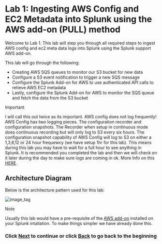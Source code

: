 # Lab 1: Ingesting AWS Config and EC2 Metadata into Splunk using the AWS add-on (PULL) method
Welcome to Lab 1. This lab will step you through all required steps to ingest AWS config and ec2 meta data logs into Splunk using the Splunk support AWS add-on. 

This lab will go through the following: 
- Creating AWS SQS queues to monitor our S3 bucket for new data
- Configure a S3 event notification to trigger a new SQS message
- Configure the Splunk Add-on for AWS to use authenticated API calls to retieve AWS EC2 metadata
- Lastly, configure the Splunk Add-on for AWS to monitor the SQS queue and fetch the data from the S3 bucket

>[!IMPORTANT]
>I will call this out twice as its important. AWS config does not log frequently! AWS Config has two logging pieces. The configuration recorder and configuration snapshots. The Recorder when setup in continuous mode does continuous recording but will only log to S3 every six hours. The configuration snapshot capability of AWS Config will log to S3 on either a 1,3,6,12 or 24 hour frequewcy (we have setup 1hr for this lab). This means during this lab you may have to wait for a full hour to see anything in Splunk. It is recommended you completed the lab and then we will check on it later during the day to make sure logs are coming in ok. More Info on this <a>[HERE](https://aws.amazon.com/blogs/mt/configuration-history-configuration-snapshot-files-aws-config/)</a>.

## Architecture Diagram
Below is the architecture pattern used for this lab:

![image_tag](/static/10_awsaddon/Image_1.png) 


>[!NOTE]
>Usually this lab would have a pre-requisite of the <a>[AWS add-on](https://splunkbase.splunk.com/app/1876)</a> installed on your Splunk intallation. To make things simpler we have already done this. 


### Click <a>[Next](/content/Lab1_awsaddon/setup_aws_sqs.md)</a> to continue or click <a>[Back](/README.md) to go back to the beginning</a>
